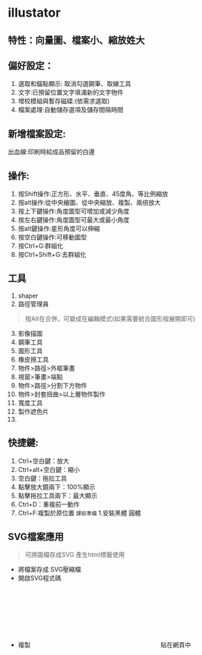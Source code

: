 # illustator

## 特性：向量圖、檔案小、縮放姓大
## 偏好設定：
1. 選取和錨點顯示:
取消勾選鋼筆、取線工具
2. 文字:已預留位置文字填滿新的文字物件
3. 增校模組與暫存磁碟:(依需求選取)
4. 檔案處理:自動儲存選項及儲存間隔時間

## 新增檔案設定:
出血線:印刷時給成品預留的白邊
## 操作:
1. 按Shift操作:正方形、水平、垂直、45度角、等比例縮放
2. 按alt操作:從中央繪圖、從中央縮放、複製、兩倍放大
3. 按上下鍵操作:角度圖型可增加或減少角度
4. 按左右鍵操作:角度圖型可最大或最小角度
5. 按alt鍵操作:星形角度可以伸縮
6. 按空白鍵操作:可移動圖型
7. 按Ctrl+G:群組化
8. 按Ctrl+Shift+G:去群組化
## 工具
1. shaper
2. 路徑管理員
>  按Alt在合併，可變成在編輯模式(如果需要統合圖形按展開即可)
3. 影像描圖
4. 鋼筆工具
5. 圖形工具
6. 橡皮擦工具
6. 物件>路徑>外框筆畫
7. 視窗>筆畫>端點
8. 物件>路徑>分割下方物件
9. 物件>封套扭曲>以上層物件製作
10. 寬度工具
11. 製作遮色片
12. 
## 快捷鍵:
1. Ctrl+空白鍵：放大
2. Ctrl+alt+空白鍵：縮小
3. 空白鍵：拖拉工具
4. 點擊放大鏡兩下：100%顯示
5. 點擊拖拉工具兩下：最大顯示
6. Ctrl+D：重複前一動作
7. Ctrl+F:複製於原位置
`課前準備`
1.安裝黑體 圓體
## SVG檔案應用
> 可將圖檔存成SVG 產生html標籤使用

- 將檔案存成 SVG壓縮檔
- 開啟SVG程式碼
- 複製<svg>------</svg>貼在網頁中
